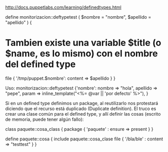 http://docs.puppetlabs.com/learning/definedtypes.html

define monitorizacion::deftypetest (
  $nombre = "nombre",
  $apellido = "apellido"
) 
{
  # Tambien existe una variable $title (o $name, es lo mismo) con el nombre del defined type
  file { '/tmp/puppet.$nombre':
    content => $apellido
  } 
} 


Uso:
monitorizacion::deftypetest {'nombre':
  nombre => "hola",
  apellido => "pepe",
  param => inline_template("<%= @var || 'por defecto' %>"),
}


Si en un defined type definimos un package, al reutilizarlo nos protestará diciendo que el recurso está duplicado (Duplicate definition).
El truco es crear una clase común para el defined type, y allí definir las cosas (escrito de memoria, puede tener algún fallo):

class paquete::cosa_class {
  package { 'paquete' : ensure => present }
}

define paquete::cosa {
  include paquete::cosa_clase
  file { '/bla/ble' : content => "testtest" }
}
